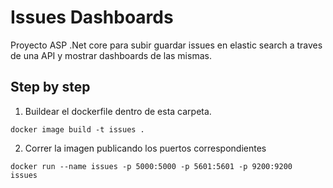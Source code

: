 # Issues Dashboards

Proyecto ASP .Net core para subir guardar issues en elastic search a traves de una API y mostrar dashboards de las mismas.

## Step by step

1. Buildear el dockerfile dentro de esta carpeta.
```
docker image build -t issues . 
```
2. Correr la imagen publicando los puertos correspondientes

```
docker run --name issues -p 5000:5000 -p 5601:5601 -p 9200:9200  issues
```